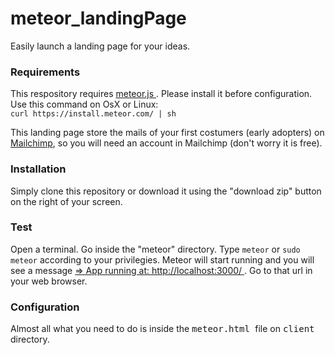 # meteor_landingPage
Easily launch a landing page for your ideas.

<h3>Requirements</h3>
This respository requires <a href="https://www.meteor.com/">meteor.js </a>. Please install it before configuration.
Use this command on OsX or Linux: <br/ ><code>curl https://install.meteor.com/ | sh </code>

This landing page store the mails of your first costumers (early adopters) on <a href="http://mailchimp.com/">Mailchimp</a>, so you will need an account in Mailchimp (don't worry it is free).

<h3>Installation</h3>
Simply clone this repository or download it using the "download zip" button on the right of your screen.

<h3>Test</h3>
Open a terminal. Go inside the "meteor" directory. Type <code>meteor</code> or <code>sudo meteor</code> according to your privilegies. Meteor will start running and you will see a message <ins> => App running at: http://localhost:3000/ </ins>. Go to that url in your web browser.

<h3>Configuration</h3>
Almost all what you need to do is inside the <tt>meteor.html </tt>  file on <tt>client</tt> directory.




